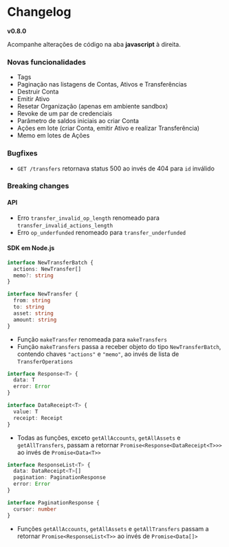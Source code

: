 # Changelog

**v0.8.0**

Acompanhe alterações de código na aba **javascript** à direita.

### Novas funcionalidades

* Tags
* Paginação nas listagens de Contas, Ativos e Transferências
* Destruir Conta
* Emitir Ativo
* Resetar Organização (apenas em ambiente sandbox)
* Revoke de um par de credenciais
* Parâmetro de saldos iniciais ao criar Conta
* Ações em lote (criar Conta, emitir Ativo e realizar Transferência)
* Memo em lotes de Ações

### Bugfixes

* `GET /transfers` retornava status 500 ao invés de 404 para `id` inválido

### Breaking changes

#### API

* Erro `transfer_invalid_op_length` renomeado para `transfer_invalid_actions_length`
* Erro `op_underfunded` renomeado para `transfer_underfunded`

#### SDK em Node.js

  ```typescript
  interface NewTransferBatch {
    actions: NewTransfer[]
    memo?: string
  }

  interface NewTransfer {
    from: string
    to: string
    asset: string
    amount: string
  }
  ```

* Função `makeTransfer` renomeada para `makeTransfers`
* Função `makeTransfers` passa a receber objeto do tipo `NewTransferBatch`, contendo chaves `"actions"` e `"memo"`, ao invés de lista de `TransferOperations`

```typescript
interface Response<T> {
  data: T
  error: Error
}

interface DataReceipt<T> {
  value: T
  receipt: Receipt
}
```

* Todas as funções, exceto `getAllAccounts`, `getAllAssets` e `getAllTransfers`, passam a retornar `Promise<Response<DataReceipt<T>>>` ao invés de `Promise<Data<T>>`

```typescript
interface ResponseList<T> {
  data: DataReceipt<T>[]
  pagination: PaginationResponse
  error: Error
}

interface PaginationResponse {
  cursor: number
}
```

* Funções `getAllAccounts`, `getAllAssets` e `getAllTransfers` passam a retornar `Promise<ResponseList<T>>` ao invés de `Promise<Data[]>`
